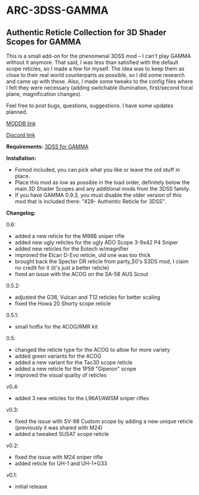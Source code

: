 # ARC-3DSS-GAMMA
## Authentic Reticle Collection for 3D Shader Scopes for GAMMA

This is a small add-on for the phenomenal 3DSS mod – I can't play GAMMA without it anymore. That said, I was less than satisfied with the default scope reticles, so I made a few for myself. The idea was to keep them as close to their real world counterparts as possible, so I did some research and came up with these. Also, I made some tweaks to the config files where I felt they were necessary (adding switchable illumination, first/second focal plane, magnification changes).

Feel free to post bugs, questions, suggestions. I have some updates planned.

[MODDB link](https://www.moddb.com/mods/stalker-anomaly/addons/authentic-reticle-collection-for-3d-shader-scopes-for-gamma)

[Discord link](https://discord.com/channels/912320241713958912/1305253557808922685)

**Requirements:**
[3DSS for GAMMA](https://github.com/Redotix/3DSS-for-GAMMA)

**Installation:**
* Fomod included, you can pick what you like or leave the old stuff in place.
* Place this mod as low as possible in the load order, definitely below the main 3D Shader Scopes and any additional mods from the 3DSS family.
* If you have GAMMA 0.9.3, you must disable the older version of this mod that is included there: "428- Authentic Reticle for 3DSS".

**Changelog:**

0.6:
* added a new reticle for the M98B sniper rifle
* added new ugly reticles for the ugly ADO Scope 3-9x42 P4 Sniper
* added new reticles for the Eotech w/magnifier
* improved the Elcan D-Evo reticle, old one was too thick
* brought back the Specter DR reticle from party_50's S3DS mod, I claim no credit for it (it's just a better reticle)
* fixed an issue with the ACOG on the SA-58 AUS Scout

0.5.2:
* adjusted the G36, Vulcan and T12 reticles for better scaling
* fixed the Howa 20 Shorty scope reticle

0.5.1:
* small hotfix for the ACOG/RMR kit

0.5:
* changed the reticle type for the ACOG to allow for more variety
* added green variants for the ACOG
* added a new variant for the Tac30 scope reticle
* added a new reticle for the 1P59 "Giperon" scope
* improved the visual quality of reticles

v0.4:
* added 3 new reticles for the L96A1/AWSM sniper rifles

v0.3:
* fixed the issue with SV-98 Custom scope by adding a new unique reticle (previously it was shared with M24)
* added a tweaked SUSAT scope reticle

v0.2:
* fixed the issue with M24 sniper rifle
* added reticle for UH-1 and UH-1+G33

v0.1:
* initial release
